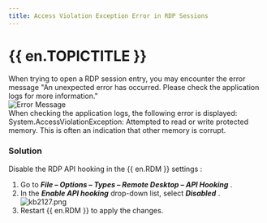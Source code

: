 ```yaml
---
title: Access Violation Exception Error in RDP Sessions
---
```

# {{ en.TOPICTITLE }} 

When trying to open a RDP session entry, you may encounter the error message &quot;An unexpected error has occurred. Please check the application logs for more information.&quot;  
![Error Message](/img/en/kb/kb2128.png)  
When checking the application logs, the following error is displayed: 
System.AccessViolationException: Attempted to read or write protected memory. This is often an indication that other memory is corrupt. 
### Solution 
Disable the RDP API hooking in the {{ en.RDM }} settings : 
1. Go to ***File – Options – Types – Remote Desktop – API Hooking*** . 
1. In the ***Enable API hooking*** drop-down list, select ***Disabled*** .  
![kb2127.png](/img/en/kb/kb2127.png) 
1. Restart {{ en.RDM }} to apply the changes. 


